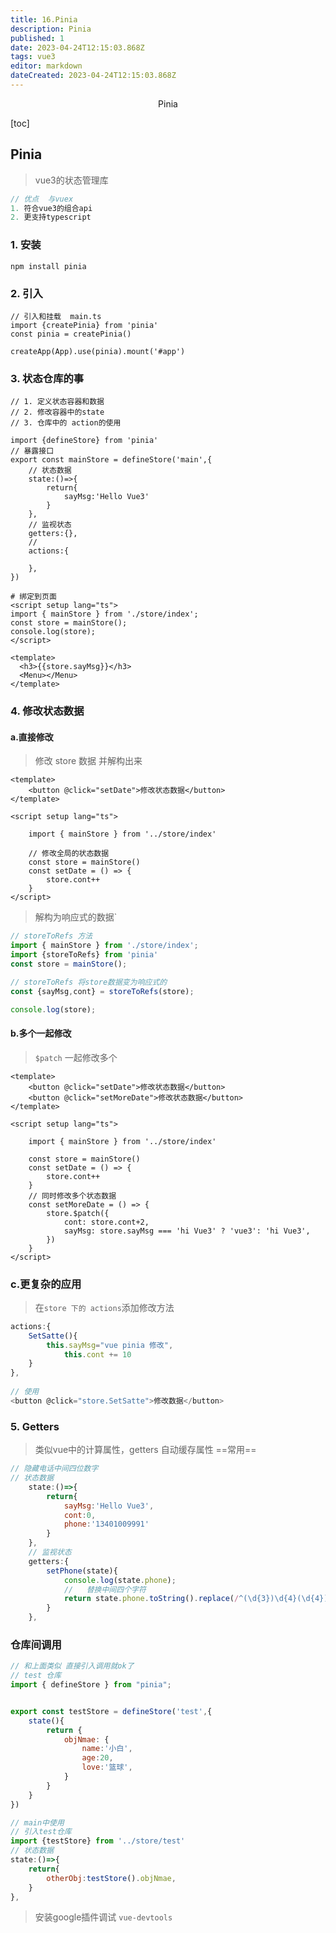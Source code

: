 ```yaml
---
title: 16.Pinia
description: Pinia
published: 1
date: 2023-04-24T12:15:03.868Z
tags: vue3
editor: markdown
dateCreated: 2023-04-24T12:15:03.868Z
---
```


<center>Pinia</center>





[toc]





## Pinia

> vue3的状态管理库

```js
// 优点  与vuex
1. 符合vue3的组合api
2. 更支持typescript 
```



### 1. 安装

```shell
npm install pinia  
```



### 2. 引入

```tsx
// 引入和挂载  main.ts
import {createPinia} from 'pinia'
const pinia = createPinia()

createApp(App).use(pinia).mount('#app')
```



### 3. 状态仓库的事

```tsx
// 1. 定义状态容器和数据
// 2. 修改容器中的state
// 3. 仓库中的 action的使用

import {defineStore} from 'pinia'
// 暴露接口
export const mainStore = defineStore('main',{
    // 状态数据
    state:()=>{
        return{
            sayMsg:'Hello Vue3'
        }
    },
    // 监视状态
    getters:{},
    // 
    actions:{

    },
})
```

```vue
# 绑定到页面
<script setup lang="ts">
import { mainStore } from './store/index';
const store = mainStore();
console.log(store);
</script>

<template>
  <h3>{{store.sayMsg}}</h3>
  <Menu></Menu>
</template>
```



### 4. 修改状态数据

#### a.直接修改

> 修改 store 数据 并解构出来

```vue
<template>
    <button @click="setDate">修改状态数据</button>
</template>

<script setup lang="ts">
 
    import { mainStore } from '../store/index'
	
    // 修改全局的状态数据
    const store = mainStore()
    const setDate = () => {
        store.cont++
    }
</script>
```

> 解构为响应式的数据`

```js
// storeToRefs 方法
import { mainStore } from './store/index';
import {storeToRefs} from 'pinia'
const store = mainStore();

// storeToRefs 将store数据变为响应式的
const {sayMsg,cont} = storeToRefs(store);

console.log(store);
```

#### b.多个一起修改

> `$patch` 一起修改多个

```vue
<template>
    <button @click="setDate">修改状态数据</button>
    <button @click="setMoreDate">修改状态数据</button>
</template>

<script setup lang="ts">
 
    import { mainStore } from '../store/index'

    const store = mainStore()
    const setDate = () => {
        store.cont++
    }
	// 同时修改多个状态数据
    const setMoreDate = () => {
        store.$patch({
            cont: store.cont+2,
            sayMsg: store.sayMsg === 'hi Vue3' ? 'vue3': 'hi Vue3',
        })
    }
</script>
```

### c.更复杂的应用

> 在`store 下的 actions`添加修改方法

```js
actions:{
    SetSatte(){
        this.sayMsg="vue pinia 修改",
            this.cont += 10
    }
},
    
// 使用
<button @click="store.SetSatte">修改数据</button>
```



### 5. Getters

> 类似vue中的计算属性，getters 自动缓存属性  ==常用==

```js
// 隐藏电话中间四位数字
// 状态数据
    state:()=>{
        return{
            sayMsg:'Hello Vue3',
            cont:0,
            phone:'13401009991'
        }
    },
    // 监视状态
    getters:{
        setPhone(state){
            console.log(state.phone);
            //   替换中间四个字符
            return state.phone.toString().replace(/^(\d{3})\d{4}(\d{4})$/,'$1****$2')
        }
    },
```



### 仓库间调用

```js
// 和上面类似 直接引入调用就ok了
// test 仓库
import { defineStore } from "pinia";


export const testStore = defineStore('test',{
    state(){
        return {
            objNmae: {
                name:'小白',
                age:20,
                love:'篮球',
            }
        }   
    }
})
```

```js
// main中使用
// 引入test仓库
import {testStore} from '../store/test'
// 状态数据
state:()=>{
    return{
        otherObj:testStore().objNmae,
    }
},
```

> 安装google插件调试 `vue-devtools`









